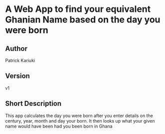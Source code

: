 # A Web App to find your equivalent Ghanian Name based on the day you were born
## Author
Patrick Kariuki
## Version
v1
## Short Description
This app calculates the day you were born after you enter details on the century, year, month and day your born. It then looks up what your given name would have been had you been born in Ghana
